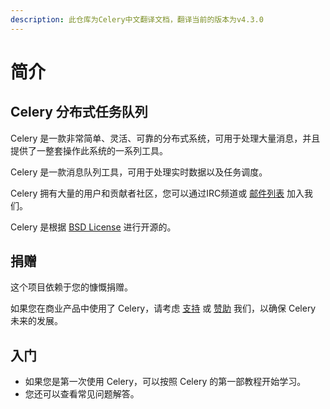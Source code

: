 ```yaml
---
description: 此仓库为Celery中文翻译文档，翻译当前的版本为v4.3.0
---
```


# 简介

## Celery 分布式任务队列

Celery 是一款非常简单、灵活、可靠的分布式系统，可用于处理大量消息，并且提供了一整套操作此系统的一系列工具。

Celery 是一款消息队列工具，可用于处理实时数据以及任务调度。

Celery 拥有大量的用户和贡献者社区，您可以通过IRC频道或 [邮件列表](https://groups.google.com/group/celery-users) 加入我们。

Celery 是根据 [BSD License](https://opensource.org/licenses/BSD-3-Clause) 进行开源的。

## 捐赠

这个项目依赖于您的慷慨捐赠。

如果您在商业产品中使用了 Celery，请考虑 [支持](https://opencollective.com/celery#backer) 或 [赞助](https://opencollective.com/celery#sponsor) 我们，以确保 Celery 未来的发展。

## 入门

* 如果您是第一次使用 Celery，可以按照 Celery 的第一部教程开始学习。
* 您还可以查看常见问题解答。

